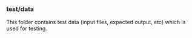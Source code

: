 ### test/data

This folder contains test data (input files, expected output, etc) which is used for testing.